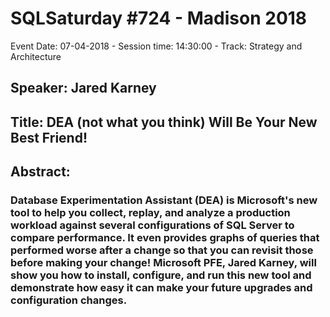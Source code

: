 # SQLSaturday #724 - Madison 2018
Event Date: 07-04-2018 - Session time: 14:30:00 - Track: Strategy and Architecture
## Speaker: Jared Karney
## Title: DEA (not what you think) Will Be Your New Best Friend!
## Abstract:
### Database Experimentation Assistant (DEA) is Microsoft's new tool to help you collect, replay, and analyze a production workload against several configurations of SQL Server to compare performance. It even provides graphs of queries that performed worse after a change so that you can revisit those before making your change! Microsoft PFE, Jared Karney, will show you how to install, configure, and run this new tool and demonstrate how easy it can make your future upgrades and configuration changes.
